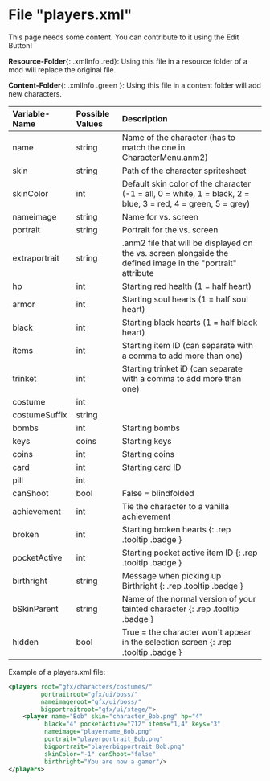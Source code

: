 # File "players.xml"

This page needs some content. You can contribute to it using the Edit Button!

**Resource-Folder**{: .xmlInfo .red}: Using this file in a resource folder of a mod will replace the original file.

**Content-Folder**{: .xmlInfo .green }: Using this file in a content folder will add new characters.

| Variable-Name | Possible Values | Description |
|:--|:--|:--|
|name|string|Name of the character (has to match the one in CharacterMenu.anm2)|
|skin|string|Path of the character spritesheet|
|skinColor|int|Default skin color of the character (-1 = all, 0 = white, 1 = black, 2 = blue, 3 = red, 4 = green, 5 = grey)|
|nameimage|string|Name for vs. screen|
|portrait|string|Portrait for the vs. screen|
|extraportrait|string|.anm2 file that will be displayed on the vs. screen alongside the defined image in the "portrait" attribute|
|hp|int|Starting red health (1 = half heart)|
|armor|int|Starting soul hearts (1 = half soul heart)|
|black|int|Starting  black hearts (1 = half black heart)|
|items|int|Starting item ID (can separate with a comma to add more than one)|
|trinket|int|Starting trinket iD (can separate with a comma to add more than one)
|costume|int||
|costumeSuffix|string||
|bombs|int|Starting bombs|
|keys|coins|Starting keys|
|coins|int|Starting coins|
|card|int|Starting card ID|
|pill|int||
|canShoot|bool|False = blindfolded|
|achievement|int|Tie the character to a vanilla achievement|
|broken|int|Starting broken hearts [ ](#){: .rep .tooltip .badge }|
|pocketActive|int|Starting pocket active item ID [ ](#){: .rep .tooltip .badge }|
|birthright|string|Message when picking up Birthright [ ](#){: .rep .tooltip .badge }|
|bSkinParent|string|Name of the normal version of your tainted character [ ](#){: .rep .tooltip .badge }|
|hidden|bool|True = the character won't appear in the selection screen [ ](#){: .rep .tooltip .badge }|


Example of a players.xml file:
```xml
<players root="gfx/characters/costumes/"
         portraitroot="gfx/ui/boss/"
         nameimageroot="gfx/ui/boss/"
         bigportraitroot="gfx/ui/stage/">
	<player name="Bob" skin="character_Bob.png" hp="4"
          black="4" pocketActive="712" items="1,4" keys="3"
          nameimage="playername_Bob.png"
          portrait="playerportrait_Bob.png"
          bigportrait="playerbigportrait_Bob.png"
          skinColor="-1" canShoot="false"
          birthright="You are now a gamer"/>
</players>
```
